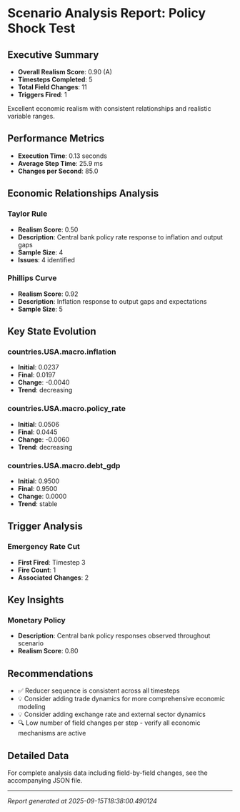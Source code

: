 # Scenario Analysis Report: Policy Shock Test

## Executive Summary
- **Overall Realism Score**: 0.90 (A)
- **Timesteps Completed**: 5
- **Total Field Changes**: 11
- **Triggers Fired**: 1

Excellent economic realism with consistent relationships and realistic variable ranges.

## Performance Metrics
- **Execution Time**: 0.13 seconds
- **Average Step Time**: 25.9 ms
- **Changes per Second**: 85.0

## Economic Relationships Analysis

### Taylor Rule
- **Realism Score**: 0.50
- **Description**: Central bank policy rate response to inflation and output gaps
- **Sample Size**: 4
- **Issues**: 4 identified

### Phillips Curve
- **Realism Score**: 0.92
- **Description**: Inflation response to output gaps and expectations
- **Sample Size**: 5

## Key State Evolution

### countries.USA.macro.inflation
- **Initial**: 0.0237
- **Final**: 0.0197
- **Change**: -0.0040
- **Trend**: decreasing

### countries.USA.macro.policy_rate
- **Initial**: 0.0506
- **Final**: 0.0445
- **Change**: -0.0060
- **Trend**: decreasing

### countries.USA.macro.debt_gdp
- **Initial**: 0.9500
- **Final**: 0.9500
- **Change**: 0.0000
- **Trend**: stable

## Trigger Analysis

### Emergency Rate Cut
- **First Fired**: Timestep 3
- **Fire Count**: 1
- **Associated Changes**: 2

## Key Insights

### Monetary Policy
- **Description**: Central bank policy responses observed throughout scenario
- **Realism Score**: 0.80

## Recommendations
- ✅ Reducer sequence is consistent across all timesteps
- 💡 Consider adding trade dynamics for more comprehensive economic modeling
- 💡 Consider adding exchange rate and external sector dynamics
- 🔍 Low number of field changes per step - verify all economic mechanisms are active

## Detailed Data
For complete analysis data including field-by-field changes, see the accompanying JSON file.

---
*Report generated at 2025-09-15T18:38:00.490124*
